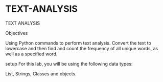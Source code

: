 # TEXT-ANALYSIS
TEXT ANALYSIS

Objectives


Using Python commands to perform text analysis. Convert the text to lowercase and then find and count the frequency of all unique words, as well as a specified word.

setup
For this lab, you will be using the following data types:

List,
Strings,
Classes and objects.


